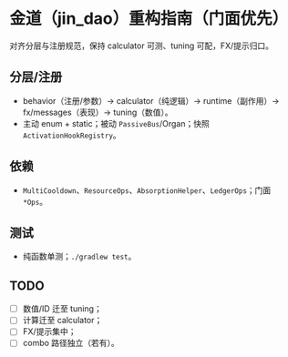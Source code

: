 # 金道（jin_dao）重构指南（门面优先）

对齐分层与注册规范，保持 calculator 可测、tuning 可配，FX/提示归口。

## 分层/注册
- behavior（注册/参数）→ calculator（纯逻辑）→ runtime（副作用）→ fx/messages（表现）→ tuning（数值）。
- 主动 enum + static；被动 `PassiveBus`/Organ；快照 `ActivationHookRegistry`。

## 依赖
- `MultiCooldown`、`ResourceOps`、`AbsorptionHelper`、`LedgerOps`；门面 `*Ops`。

## 测试
- 纯函数单测；`./gradlew test`。

## TODO
- [ ] 数值/ID 迁至 tuning；
- [ ] 计算迁至 calculator；
- [ ] FX/提示集中；
- [ ] combo 路径独立（若有）。
